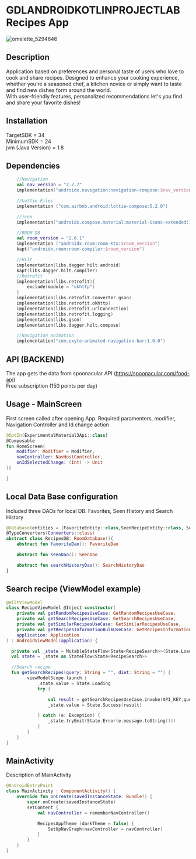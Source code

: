 # GDLANDROIDKOTLINPROJECTLAB Recipes App

![omelette_5294646](https://github.com/DonSaul/GDLANDROIDKOTLINPROJECTLAB/assets/147429296/1d323d62-e43e-46cc-b337-620521689d55)

## Description
Application based on preferences and personal taste of users who love to cook and share recipes. Designed to enhance your cooking experience, whether you’re a seasoned chef, a kitchen novice or simply want to taste and find new dishes form around the world.<br/>
With user-friendly features, personalized recommendations let's you find and share your favorite dishes!


## Installation

TargetSDK = 34 <br/>
MinimumSDK = 24 <br/>
jvm (Java Version) = 1.8

## Dependencies 
```kotlin
    //Navigation
    val nav_version = "2.7.7"
    implementation("androidx.navigation:navigation-compose:$nav_version")

    //Lottie Files
    implementation ("com.airbnb.android:lottie-compose:5.2.0")

    //icon
    implementation("androidx.compose.material:material-icons-extended:1.6.5")

    //ROOM DB
    val room_version = "2.6.1"
    implementation ("androidx.room:room-ktx:$room_version")
    kapt("androidx.room:room-compiler:$room_version")

    //Hilt
    implementation(libs.dagger.hilt.android)
    kapt(libs.dagger.hilt.compiler)
    //Retrofit 
    implementation(libs.retrofit){
        exclude(module = "okhttp")
    }
    implementation(libs.retrofit.converter.gson)
    implementation(libs.retrofit.okhttp)
    implementation(libs.retrofit.urlConnection)
    implementation(libs.retrofit.logging)
    implementation(libs.gson)
    implementation(libs.dagger.hilt.compose)

    //Navigation animation
    implementation("com.exyte:animated-navigation-bar:1.0.0")
```

## API (BACKEND)
The app gets the data from spoonacular API (https://spoonacular.com/food-api) <br/>
Free subscription (150 points per day)

## Usage - MainScreen
First screen called after opening App. Required paramenters, modifier, Navigation Controller and Id change action
```kotlin
@OptIn(ExperimentalMaterial3Api::class)
@Composable
fun HomeScreen(
    modifier: Modifier = Modifier,
    navController: NavHostController,
    onIdSelectedChange: (Int) -> Unit
){

}
```

## Local Data Base configuration
Included three DAOs for local DB. Favorites, Seen History and Search History 
```kotlin
@Database(entities = [FavoriteEntity::class,SeenRecipeEntity::class, SearchHistoryEntity::class], version = 2)
@TypeConverters(Converters::class)
abstract class RecipesDB: RoomDatabase(){
    abstract fun favoriteDao(): FavoriteDao

    abstract fun seenDao(): SeenDao

    abstract fun searchHistoryDao(): SearchHistoryDao
}
```

## Search recipe (ViewModel example)
```kotlin
@HiltViewModel
class RecipeViewModel @Inject constructor(
    private val getRandomRecipesUseCase: GetRandomRecipesUseCase,
    private val getSearchRecipesUseCase: GetSearchRecipesUseCase,
    private val getSimilarRecipesUseCase: GetSimilarRecipesUseCase,
    private val getRecipesInformationBulkUseCase: GetRecipesInformationBulkUseCase,
    application: Application
) : AndroidViewModel(application) {

  private val _state = MutableStateFlow<State<RecipeSearch>>(State.Loading)
  val state = _state as StateFlow<State<RecipeSearch>>

  //Search recipe 
  fun getSearchRecipes(query: String = "", diet: String = "") {
        viewModelScope.launch {
            _state.value = State.Loading
            try {

                val result = getSearchRecipesUseCase.invoke(API_KEY,query,diet)
                _state.value = State.Success(result)

            } catch (e: Exception) {
                _state.tryEmit(State.Error(e.message.toString()))
            }
        }
    }
}
```

## MainActivity

Description of MainActivity
```kotlin
@AndroidEntryPoint
class MainActivity : ComponentActivity() {
    override fun onCreate(savedInstanceState: Bundle?) {
        super.onCreate(savedInstanceState)
        setContent {
            val navController = rememberNavController()

            RecipesAppTheme (darkTheme = false) {
                SetUpNavGraph(navController = navController)
            }
        }
    }
}
```


